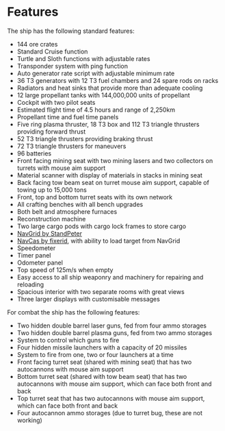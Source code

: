 # Features

The ship has the following standard features:

- 144 ore crates
- Standard Cruise function
- Turtle and Sloth functions with adjustable rates
- Transponder system with ping function
- Auto generator rate script with adjustable minimum rate
- 36 T3 generators with 12 T3 fuel chambers and 24 spare rods on racks
- Radiators and heat sinks that provide more than adequate cooling
- 12 large propellant tanks with 144,000,000 units of propellant
- Cockpit with two pilot seats
- Estimated flight time of 4.5 hours and range of 2,250km
- Propellant time and fuel time panels
- Five ring plasma thruster, 18 T3 box and 112 T3 triangle thrusters providing forward thrust
- 52 T3 triangle thrusters providing braking thrust
- 72 T3 triangle thrusters for maneuvers
- 96 batteries
- Front facing mining seat with two mining lasers and two collectors on turrets with mouse aim support
- Material scanner with display of materials in stacks in mining seat
- Back facing tow beam seat on turret mouse aim support, capable of towing up to 15,000 tons
- Front, top and bottom turret seats with its own network
- All crafting benches with all bench upgrades
- Both belt and atmosphere furnaces
- Reconstruction machine
- Two large cargo pods with cargo lock frames to store cargo
- [NavGrid by StandPeter](https://github.com/pcbennion/starbase-navgrid)
- [NavCas by fixerid](https://github.com/fixerid/sb-projects/tree/main/NavCas), with ability to load target from NavGrid
- Speedometer
- Timer panel
- Odometer panel
- Top speed of 125m/s when empty
- Easy access to all ship weaponry and machinery for repairing and reloading
- Spacious interior with two separate rooms with great views
- Three larger displays with customisable messages

For combat the ship has the following features:

- Two hidden double barrel laser guns, fed from four ammo storages
- Two hidden double barrel plasma guns, fed from two ammo storages
- System to control which guns to fire
- Four hidden missile launchers with a capacity of 20 missiles
- System to fire from one, two or four launchers at a time
- Front facing turret seat (shared with mining seat) that has two autocannons with mouse aim support
- Bottom turret seat (shared with tow beam seat) that has two autocannons with mouse aim support, which can face both front and back
- Top turret seat that has two autocannons with mouse aim support, which can face both front and back
- Four autocannon ammo storages (due to turret bug, these are not working)
